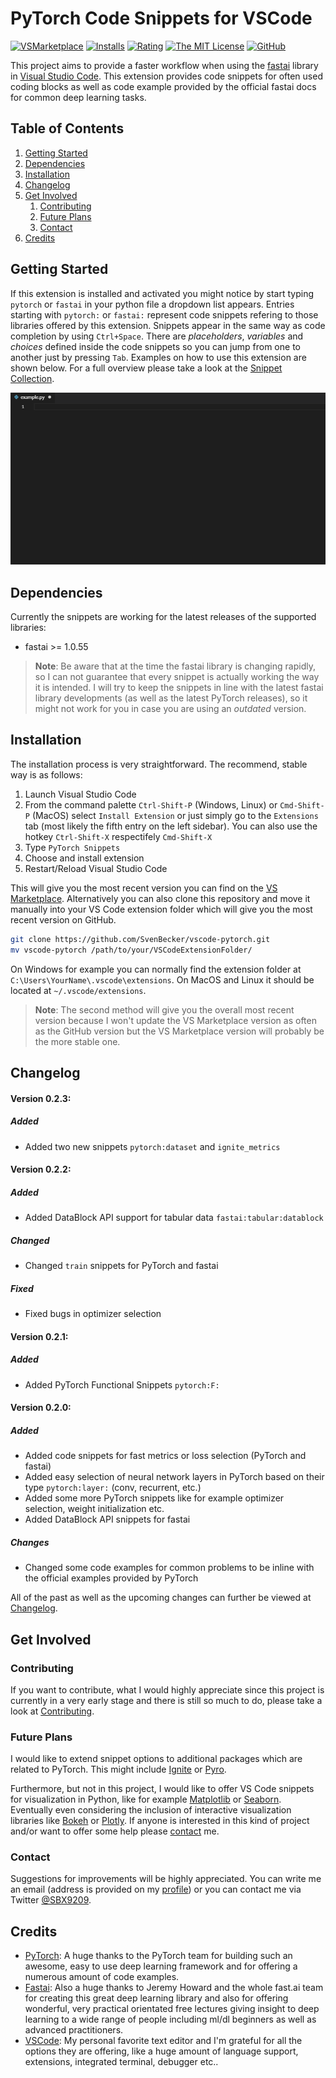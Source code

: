 # PyTorch Code Snippets for VSCode

[![VSMarketplace](https://vsmarketplacebadge.apphb.com/version-short/SBSnippets.fastai-snippets.svg)](https://marketplace.visualstudio.com/items?itemName=SBSnippets.fastai-snippets)
[![Installs](https://vsmarketplacebadge.apphb.com/installs/SBSnippets.pytorch-snippets.svg)](https://marketplace.visualstudio.com/items?itemName=SBSnippets.fastai-snippets)
[![Rating](https://vsmarketplacebadge.apphb.com/rating-short/SBSnippets.pytorch-snippets.svg)](https://marketplace.visualstudio.com/items?itemName=SBSnippets.fastai-snippets)
[![The MIT License](https://img.shields.io/badge/license-MIT-orange.svg)](LICENSE.md)
[![GitHub](https://img.shields.io/badge/github-v0.1.0-blue.svg)](https://github.com/SvenBecker/vscode-pytorch/releases)

This project aims to provide a faster workflow when using the [fastai](https://github.com/fastai/fastai) library in [Visual Studio Code](https://code.visualstudio.com/).
This extension provides code snippets for often used coding blocks as well as code example provided by the official fastai docs for common deep learning tasks.

## Table of Contents

1. [Getting Started](#usage)
2. [Dependencies](#dependencies)
3. [Installation](#installation)
4. [Changelog](#changelog)
5. [Get Involved](#involved)
    1. [Contributing](#contributing)
    2. [Future Plans](#plans)
    3. [Contact](#contact)
6. [Credits](#credits)

## <a name="usage" > </a> Getting Started

If this extension is installed and activated you might notice by start typing `pytorch` or `fastai` in your python file a dropdown list appears. Entries starting with `pytorch:` or `fastai:` represent code snippets refering to those libraries offered by this extension.
Snippets appear in the same way as code completion by using `Ctrl+Space`. There are _placeholders_, _variables_ and _choices_ defined inside the code snippets so you can jump from one to another just by pressing `Tab`. Examples on how to use this extension are shown below. For a full overview please take a look at the [Snippet Collection](COLLECTIONS.md).

![Fastai Preview](images/preview_fastai.gif)

## <a name="dependencies" > </a> Dependencies

Currently the snippets are working for the latest releases of the supported libraries:

* fastai >= 1.0.55

>__Note__:
>Be aware that at the time the fastai library is changing rapidly, so I can not guarantee that every snippet is actually working the way it is intended.
>I will try to keep the snippets in line with the latest fastai library developments (as well as the latest PyTorch releases), so it might not work for you in case you are using an _outdated_ version.

## <a name="installation" > </a> Installation

The installation process is very straightforward. The recommend, stable way is as follows:

1. Launch Visual Studio Code
2. From the command palette `Ctrl-Shift-P` (Windows, Linux) or `Cmd-Shift-P` (MacOS) select `Install Extension` or just simply go to the `Extensions` tab (most likely the fifth entry on the left sidebar). You can also use the hotkey `Ctrl-Shift-X` respectifely `Cmd-Shift-X`
3. Type `PyTorch Snippets`
4. Choose and install extension
5. Restart/Reload Visual Studio Code

This will give you the most recent version you can find on the [VS Marketplace](https://marketplace.visualstudio.com/vscode).
Alternatively you can also clone this repository and move it manually into your VS Code extension folder which will give you
the most recent version on GitHub.

```sh
git clone https://github.com/SvenBecker/vscode-pytorch.git
mv vscode-pytorch /path/to/your/VSCodeExtensionFolder/
```

On Windows for example you can normally find the extension folder at `C:\Users\YourName\.vscode\extensions`. On MacOS and Linux it should be located at `~/.vscode/extensions`.

> __Note__: The second method will give you the overall most recent version because I won't update the VS Marketplace version as often
> as the GitHub version but the VS Marketplace version will probably be the more stable one.

## <a name="changelog" > </a> Changelog

#### Version 0.2.3:

##### Added

- Added two new snippets `pytorch:dataset` and `ignite_metrics`

#### Version 0.2.2:

##### Added

- Added DataBlock API support for tabular data `fastai:tabular:datablock`

##### Changed

- Changed `train` snippets for PyTorch and fastai

##### Fixed

- Fixed bugs in optimizer selection

#### Version 0.2.1:

##### Added

- Added PyTorch Functional Snippets `pytorch:F:`

#### Version 0.2.0:

##### Added

- Added code snippets for fast metrics or loss selection (PyTorch and fastai)
- Added easy selection of neural network layers in PyTorch based on their type `pytorch:layer:` (conv, recurrent, etc.)
- Added some more PyTorch snippets like for example optimizer selection, weight initialization etc.
- Added DataBlock API snippets for fastai

##### Changes

- Changed some code examples for common problems to be inline with the official examples provided by PyTorch
  
All of the past as well as the upcoming changes can further be viewed at [Changelog](CHANGELOG.md).

## <a name="involved" > </a> Get Involved

### <a name="contributing" > </a> Contributing

If you want to contribute, what I would highly appreciate since this project is currently in a very early stage
and there is still so much to do, please take a look at [Contributing](CONTRIBUTING.md).

### <a name="plans" > </a> Future Plans

I would like to extend snippet options to additional packages which are related to PyTorch.
This might include [Ignite](https://github.com/pytorch/ignite) or [Pyro](https://github.com/uber/pyro).

Furthermore, but not in this project, I would like to offer VS Code snippets for visualization in Python, like for
example [Matplotlib](https://matplotlib.org/api/pyplot_api.html) or [Seaborn](https://seaborn.pydata.org/). Eventually even considering the inclusion of interactive visualization libraries like [Bokeh](https://bokeh.pydata.org/en/latest/) or [Plotly](https://plot.ly/). If anyone is interested in this kind of project and/or want to offer some help please
[contact](#contact) me.

### <a name="contact" > </a> Contact

Suggestions for improvements will be highly appreciated. You can write me an email (address is provided on my [profile](https://github.com/SvenBecker)) or you can contact me via Twitter [@SBX9209](https://twitter.com/SBX9209).

## <a name="credits" > </a> Credits

* [PyTorch](https://pytorch.org/): A huge thanks to the PyTorch team for building such an awesome, easy to use deep learning framework and for offering a numerous amount of code examples.
* [Fastai](https://www.fast.ai/): Also a huge thanks to Jeremy Howard and the whole fast.ai team for creating this great deep learning library and also for offering wonderful, very practical orientated free lectures giving insight to deep learning to a wide range of people including ml/dl beginners as well as advanced practitioners.
* [VSCode](https://code.visualstudio.com/): My personal favorite text editor and I'm grateful for all the options they are offering, like a huge amount of language support, extensions, integrated terminal, debugger etc..
